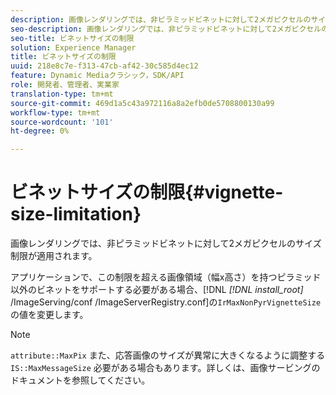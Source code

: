 ```yaml
---
description: 画像レンダリングでは、非ピラミッドビネットに対して2メガピクセルのサイズ制限が適用されます。
seo-description: 画像レンダリングでは、非ピラミッドビネットに対して2メガピクセルのサイズ制限が適用されます。
seo-title: ビネットサイズの制限
solution: Experience Manager
title: ビネットサイズの制限
uuid: 218e8c7e-f313-47cb-af42-30c585d4ec12
feature: Dynamic Mediaクラシック，SDK/API
role: 開発者、管理者、実業家
translation-type: tm+mt
source-git-commit: 469d1a5c43a972116a8a2efb0de5708800130a99
workflow-type: tm+mt
source-wordcount: '101'
ht-degree: 0%

---
```



# ビネットサイズの制限{#vignette-size-limitation}

画像レンダリングでは、非ピラミッドビネットに対して2メガピクセルのサイズ制限が適用されます。

アプリケーションで、この制限を超える画像領域（幅x高さ）を持つピラミッド以外のビネットをサポートする必要がある場合、[!DNL *[!DNL install_root]* /ImageServing/conf /ImageServerRegistry.conf]の`IrMaxNonPyrVignetteSize`の値を変更します。

>[!NOTE]
>
>`attribute::MaxPix` また、応答画像のサイズが異常に大きくなるように調整する `IS::MaxMessageSize` 必要がある場合もあります。詳しくは、画像サービングのドキュメントを参照してください。

